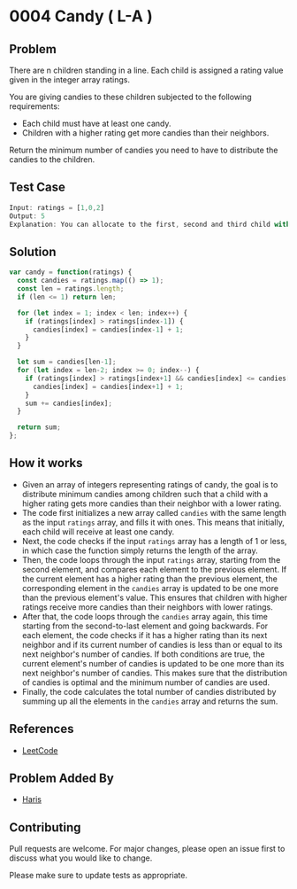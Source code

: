 # 0004 Candy ( L-A )

## Problem

There are n children standing in a line. Each child is assigned a rating value given in the integer array ratings.

You are giving candies to these children subjected to the following requirements:
- Each child must have at least one candy.
- Children with a higher rating get more candies than their neighbors.

Return the minimum number of candies you need to have to distribute the candies to the children.

## Test Case

```javascript
Input: ratings = [1,0,2]
Output: 5
Explanation: You can allocate to the first, second and third child with 2, 1, 2 candies respectively.
```

## Solution

```javascript
var candy = function(ratings) {
  const candies = ratings.map(() => 1);
  const len = ratings.length;
  if (len <= 1) return len;

  for (let index = 1; index < len; index++) {
    if (ratings[index] > ratings[index-1]) {
      candies[index] = candies[index-1] + 1;
    }
  }

  let sum = candies[len-1];
  for (let index = len-2; index >= 0; index--) {
    if (ratings[index] > ratings[index+1] && candies[index] <= candies[index+1]) {
      candies[index] = candies[index+1] + 1;
    }
    sum += candies[index];
  }

  return sum;
};
```

## How it works

- Given an array of integers representing ratings of candy, the goal is to distribute minimum candies among children such that a child with a higher rating gets more candies than their neighbor with a lower rating.
- The code first initializes a new array called `candies` with the same length as the input `ratings` array, and fills it with ones. This means that initially, each child will receive at least one candy.
- Next, the code checks if the input `ratings` array has a length of 1 or less, in which case the function simply returns the length of the array.
- Then, the code loops through the input `ratings` array, starting from the second element, and compares each element to the previous element. If the current element has a higher rating than the previous element, the corresponding element in the `candies` array is updated to be one more than the previous element's value. This ensures that children with higher ratings receive more candies than their neighbors with lower ratings.
- After that, the code loops through the `candies` array again, this time starting from the second-to-last element and going backwards. For each element, the code checks if it has a higher rating than its next neighbor and if its current number of candies is less than or equal to its next neighbor's number of candies. If both conditions are true, the current element's number of candies is updated to be one more than its next neighbor's number of candies. This makes sure that the distribution of candies is optimal and the minimum number of candies are used.
- Finally, the code calculates the total number of candies distributed by summing up all the elements in the `candies` array and returns the sum.

## References

- [LeetCode](https://leetcode.com/problems/candy/)

## Problem Added By

- [Haris](https://github.com/harisdev-netizen)

## Contributing

Pull requests are welcome. For major changes, please open an issue first to discuss what you would like to change.

Please make sure to update tests as appropriate.
